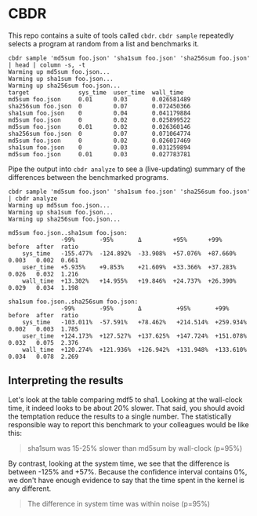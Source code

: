 # CBDR

This repo contains a suite of tools called `cbdr`.  `cbdr sample` repeatedly
selects a program at random from a list and benchmarks it.

```
cbdr sample 'md5sum foo.json' 'sha1sum foo.json' 'sha256sum foo.json' | head | column -s, -t
Warming up md5sum foo.json...
Warming up sha1sum foo.json...
Warming up sha256sum foo.json...
target              sys_time  user_time  wall_time
md5sum foo.json     0.01      0.03       0.026581489
sha256sum foo.json  0         0.07       0.072450366
sha1sum foo.json    0         0.04       0.041179884
md5sum foo.json     0         0.02       0.025899522
md5sum foo.json     0.01      0.02       0.026360146
sha256sum foo.json  0         0.07       0.071064774
md5sum foo.json     0         0.02       0.026017469
sha1sum foo.json    0         0.03       0.031259894
md5sum foo.json     0.01      0.03       0.027783781
```

Pipe the output into `cbdr analyze` to see a (live-updating) summary of the
differences between the benchmarked programs.

```
cbdr sample 'md5sum foo.json' 'sha1sum foo.json' 'sha256sum foo.json' | cbdr analyze
Warming up md5sum foo.json...
Warming up sha1sum foo.json...
Warming up sha256sum foo.json...

md5sum foo.json..sha1sum foo.json:
               -99%       -95%       Δ         +95%      +99%      before  after  ratio
    sys_time   -155.477%  -124.892%  -33.908%  +57.076%  +87.660%  0.003   0.002  0.661
    user_time  +5.935%    +9.853%    +21.609%  +33.366%  +37.283%  0.026   0.032  1.216
    wall_time  +13.302%   +14.955%   +19.846%  +24.737%  +26.390%  0.029   0.034  1.198

sha1sum foo.json..sha256sum foo.json:
               -99%       -95%       Δ          +95%       +99%       before  after  ratio
    sys_time   -103.011%  -57.591%   +78.462%   +214.514%  +259.934%  0.002   0.003  1.785
    user_time  +124.173%  +127.527%  +137.625%  +147.724%  +151.078%  0.032   0.075  2.376
    wall_time  +120.274%  +121.936%  +126.942%  +131.948%  +133.610%  0.034   0.078  2.269
```

## Interpreting the results

Let's look at the table comparing mdf5 to sha1.  Looking at the wall-clock
time, it indeed looks to be about 20% slower.  That said, you should avoid
the temptation reduce the results to a single number.  The statistically
responsible way to report this benchmark to your colleagues would be like this:

> sha1sum was 15-25% slower than md5sum by wall-clock (p=95%)

By contrast, looking at the system time, we see that the difference is between
-125% and +57%.  Because the confidence interval contains 0%, we don't have
enough evidence to say that the time spent in the kernel is any different.

> The difference in system time was within noise (p=95%)
